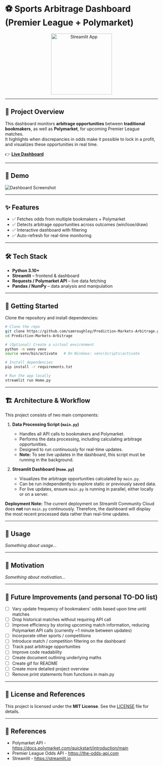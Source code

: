 # ⚽ Sports Arbitrage Dashboard (Premier League + Polymarket)

<div align="center">

<a href="https://prediction-markets-arbitrage.streamlit.app">
  <img src="https://static.streamlit.io/badges/streamlit_badge_black_white.svg" 
       alt="Streamlit App" 
       width="200"/>
</a>

</div>

---

## 📖 Project Overview

This dashboard monitors **arbitrage opportunities** between **traditional bookmakers**, as well as **Polymarket**, for upcoming Premier League matches.  
It highlights when discrepancies in odds make it possible to lock in a profit, and visualizes these opportunities in real time.

👉 [**Live Dashboard**](https://prediction-markets-arbitrage.streamlit.app)

---

## 📸 Demo

![Dashboard Screenshot](assets/dashboard.png)

---

## ✨ Features

- ✅ Fetches odds from multiple bookmakers + Polymarket  
- ✅ Detects arbitrage opportunities across outcomes (win/lose/draw)   
- ✅ Interactive dashboard with filtering
- ✅ Auto-refresh for real-time monitoring  

---

## 🛠 Tech Stack

- **Python 3.10+**  
- **Streamlit** – frontend & dashboard  
- **Requests / Polymarket API** – live data fetching  
- **Pandas / NumPy** – data analysis and manipulation  

---

## 🚀 Getting Started

Clone the repository and install dependencies:

```bash
# Clone the repo
git clone https://github.com/samroughley/Prediction-Markets-Arbitrage.git
cd Prediction-Markets-Arbitrage

# (Optional) Create a virtual environment
python -m venv venv
source venv/bin/activate   # On Windows: venv\Scripts\activate

# Install dependencies
pip install -r requirements.txt

# Run the app locally
streamlit run Home.py
```

---

## 🏗 Architecture & Workflow

This project consists of two main components:

1. **Data Processing Script (`main.py`)**
   - Handles all API calls to bookmakers and Polymarket.
   - Performs the data processing, including calculating arbitrage opportunities.
   - Designed to run continuously for real-time updates.
   - **Note:** To see live updates in the dashboard, this script must be running in the background.

2. **Streamlit Dashboard (`Home.py`)**
   - Visualizes the arbitrage opportunities calculated by `main.py`.
   - Can be run independently to explore static or previously saved data.
   - For live updates, ensure `main.py` is running in parallel, either locally or on a server.

**Deployment Note:** The current deployment on Streamlit Community Cloud does **not** run `main.py` continuously. Therefore, the dashboard will display the most recent processed data rather than real-time updates.

---

## 📖 Usage

*Something about usage...*

---

## 🎯 Motivation

*Something about motivation...*

---

## 📌 Future Improvements (and personal TO-DO list)

- [ ] Vary update frequency of bookmakers' odds based upon time until matches
- [ ] Drop historical matches without requiring API call
- [ ] Improve efficiency by storing upcoming match information, reducing Polymarket API calls (currently ~1 minute between updates)
- [ ] Incorporate other sports / competitions
- [ ] Introduce match / competition filtering on the dashboard
- [ ] Track past arbitrage opportunities
- [ ] Improve code readability
- [ ] Create document outlining underlying maths
- [ ] Create gif for README
- [ ] Create more detailed project overview
- [ ] Remove print statements from functions in main.py
 
---

## 📜 License and References

This project is licensed under the **MIT License**. See the [LICENSE](LICENSE) file for details.

---

## 🔗 References

- Polymarket API - https://docs.polymarket.com/quickstart/introduction/main
- Premier League Odds API - https://the-odds-api.com
- Streamlit - https://streamlit.io
